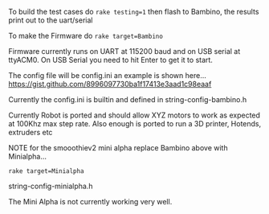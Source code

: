 To build the test cases do ```rake testing=1```
then flash to Bambino, the results print out to the uart/serial

To make the Firmware do ```rake target=Bambino```

Firmware currently runs on UART at 115200 baud and on USB serial at ttyACM0.
On USB Serial you need to hit Enter to get it to start.

The config file will be config.ini an example is shown here... 
https://gist.github.com/8996097730ba1f17413e3aad1c98eaaf

Currently the config.ini is builtin and defined in string-config-bambino.h

Currently Robot is ported and should allow XYZ motors to work as expected at 100Khz max step rate.
Also enough is ported to run a 3D printer, Hotends, extruders etc

NOTE for the smooothiev2 mini alpha replace Bambino above with Minialpha...

```rake target=Minialpha```

string-config-minialpha.h

The Mini Alpha is not currently working very well.

